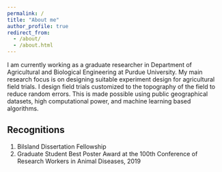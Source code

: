 ```yaml
---
permalink: /
title: "About me"
author_profile: true
redirect_from: 
  - /about/
  - /about.html
---
```

I am currently working as a graduate researcher in Department of Agricultural and Biological Engineering at Purdue University. My main research focus is on designing suitable experiment design for agricultural field trials. I design field trials customized to the topography of the field to reduce random errors. This is made possible using public geographical datasets, high computational power, and machine learning based algorithms.  

## Recognitions

1. Bilsland Dissertation Fellowship
2. Graduate Student Best Poster Award at the 100th Conference of Research Workers in Animal Diseases, 2019




